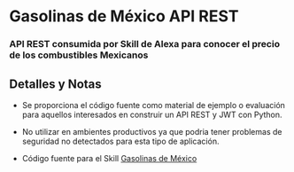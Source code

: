 # Gasolinas de México API REST

### API REST consumida por Skill de Alexa para conocer el precio de los combustibles Mexicanos

## Detalles y Notas

- Se proporciona el código fuente como material de ejemplo o evaluación para aquellos interesados en construir un API REST y JWT con Python.

- No utilizar en ambientes productivos ya que podria tener problemas de seguridad no detectados para esta tipo de aplicación.


- Código fuente para el Skill [Gasolinas de México](https://github.com/ramonmata/skill-gasolinas-mexico)